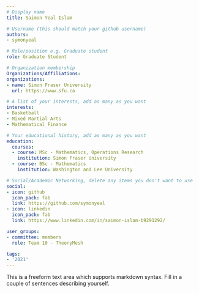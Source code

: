 ```yaml
---
# Display name
title: Saimon Yeal Islam

# Username (this should match your github username)
authors:
- symonyeal

# Role/position e.g. Graduate student
role: Graduate Student

# Organization membership
Organizations/Affiliations:
organizations:
- name: Simon Fraser University
  url: https://www.sfu.ca

# A list of your interests, add as many as you want
interests:
- Basketball
- Mixed Martial Arts
- Mathematical Finance

# Your educational history, add as many as you want
education:
  courses:
  - course: MSc - Mathematics, Operations Research
    institution: Simon Fraser University
  - course: BSc - Mathematics
    institution: Washington and Lee University

# Social/Academic Networking, delete any items you don't want to use
social:
- icon: github
  icon_pack: fab
  link: https://github.com/symonyeal
- icon: linkedin
  icon_pack: fab
  link: https://www.linkedin.com/in/saimon-islam-b9291292/

user_groups:
- committee: members
  role: Team 10 - TheoryMesh

tags:
- '2021'
---
```

This is a freeform text area which supports markdown syntax. Fill in a couple of
sentences describing yourself.
